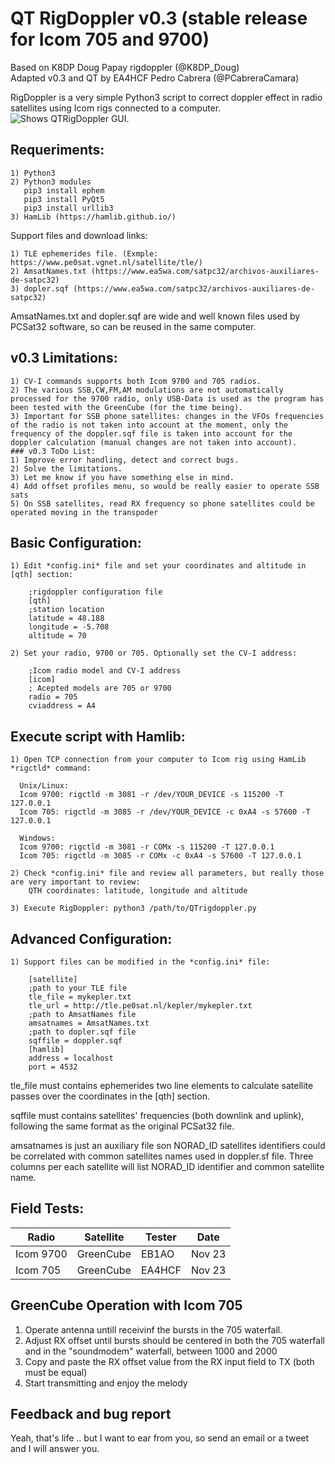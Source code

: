 # QT RigDoppler v0.3 (stable release for Icom 705 and 9700)

Based on K8DP Doug Papay rigdoppler (@K8DP_Doug)  
Adapted v0.3 and QT by EA4HCF Pedro Cabrera (@PCabreraCamara)  
  
RigDoppler is a very simple Python3 script to correct doppler effect in radio satellites using Icom rigs connected to a computer.
<picture>
 <source media="(prefers-color-scheme: dark)" srcset="https://github.com/pcabreracamara/QTrigdoppler/images/mainWindow.png">
 <source media="(prefers-color-scheme: light)" srcset="https://github.com/pcabreracamara/QTrigdoppler/images/mainWindow.png">
 <img alt="Shows QTRigDoppler GUI." src="https://github.com/pcabreracamara/QTrigdoppler/images/mainWindow.png">
</picture>  
  
## Requeriments:  
    1) Python3  
    2) Python3 modules
       pip3 install ephem
       pip3 install PyQt5
       pip3 install urllib3
    3) HamLib (https://hamlib.github.io/)  
  
Support files and download links:  

    1) TLE ephemerides file. (Exmple: https://www.pe0sat.vgnet.nl/satellite/tle/)   
    2) AmsatNames.txt (https://www.ea5wa.com/satpc32/archivos-auxiliares-de-satpc32)   
    3) dopler.sqf (https://www.ea5wa.com/satpc32/archivos-auxiliares-de-satpc32)  

  
AmsatNames.txt and dopler.sqf are wide and well known files used by PCSat32 software, so can be reused in the same computer.  

## v0.3 Limitations:
    1) CV-I commands supports both Icom 9700 and 705 radios.
    2) The various SSB,CW,FM,AM modulations are not automatically processed for the 9700 radio, only USB-Data is used as the program has been tested with the GreenCube (for the time being).
    3) Important for SSB phone satellites: changes in the VFOs frequencies of the radio is not taken into account at the moment, only the frequency of the doppler.sqf file is taken into account for the doppler calculation (manual changes are not taken into account). 
    ### v0.3 ToDo List:
    1) Improve error handling, detect and correct bugs. 
    2) Solve the limitations.
    3) Let me know if you have something else in mind.
    4) Add offset profiles menu, so would be really easier to operate SSB sats
    5) On SSB satellites, read RX frequency so phone satellites could be operated moving in the transpoder
    
## Basic Configuration:
    1) Edit *config.ini* file and set your coordinates and altitude in [qth] section:
    
        ;rigdoppler configuration file
        [qth]
        ;station location
        latitude = 48.188
        longitude = -5.708
        altitude = 70

    2) Set your radio, 9700 or 705. Optionally set the CV-I address:

        ;Icom radio model and CV-I address
        [icom]
        ; Acepted models are 705 or 9700
        radio = 705
        cviaddress = A4
  
## Execute script with Hamlib:  
    1) Open TCP connection from your computer to Icom rig using HamLib *rigctld* command:

      Unix/Linux:
      Icom 9700: rigctld -m 3081 -r /dev/YOUR_DEVICE -s 115200 -T 127.0.0.1
      Icom 705: rigctld -m 3085 -r /dev/YOUR_DEVICE -c 0xA4 -s 57600 -T 127.0.0.1

      Windows:
      Icom 9700: rigctld -m 3081 -r COMx -s 115200 -T 127.0.0.1
      Icom 705: rigctld -m 3085 -r COMx -c 0xA4 -s 57600 -T 127.0.0.1

    2) Check *config.ini* file and review all parameters, but really those are very important to review:  
        QTH coordinates: latitude, longitude and altitude 
        
    3) Execute RigDoppler: python3 /path/to/QTrigdoppler.py

## Advanced Configuration:
    1) Support files can be modified in the *config.ini* file:
    
        [satellite]
        ;path to your TLE file
        tle_file = mykepler.txt
        tle_url = http://tle.pe0sat.nl/kepler/mykepler.txt
        ;path to AmsatNames file
        amsatnames = AmsatNames.txt
        ;path to dopler.sqf file
        sqffile = doppler.sqf
        [hamlib]
        address = localhost
        port = 4532

tle_file must contains ephemerides two line elements to calculate satellite passes over the coordinates in the [qth] section.

sqffile must contains satellites' frequencies (both downlink and uplink), following the same format as the original PCSat32 file.

amsatnames is just an auxiliary file son NORAD_ID satellites identifiers could be correlated with common satellites names used in doppler.sf file. Three columns per each satellite will list NORAD_ID identifier and common satellite name.

## Field Tests:

|     Radio     |   Satellite   |     Tester    |     Date    |
| ------------- | ------------- | ------------- | ----------- |
|  Icom 9700    |  GreenCube    |     EB1AO     |   Nov 23    |
|  Icom  705    |  GreenCube    |     EA4HCF    |   Nov 23    |

## GreenCube Operation with Icom 705

  1) Operate antenna untill receivinf the bursts in the 705 waterfall.
  2) Adjust RX offset until bursts should be centered in both the 705 waterfall and in the "soundmodem" waterfall, between 1000 and 2000
  3) Copy and paste the RX offset value from the RX input field to TX (both must be equal)
  4) Start transmitting and enjoy the melody

## Feedback and bug report

Yeah, that's life .. but I want to ear from you, so send an email or a tweet and I will answer you.

